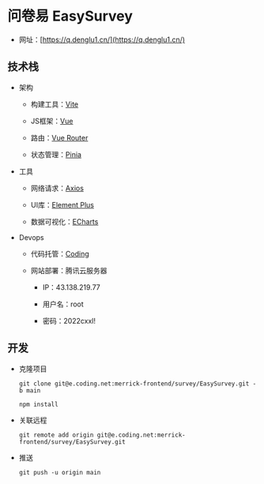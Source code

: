 
# 问卷易 EasySurvey

- 网址：[https://q.denglu1.cn/](https://q.denglu1.cn/)

## 技术栈

- 架构

    - 构建工具：[Vite](https://cn.vitejs.dev/)

    - JS框架：[Vue](https://cn.vuejs.org/)

    - 路由：[Vue Router](https://router.vuejs.org/zh/)

    - 状态管理：[Pinia](https://pinia.web3doc.top/)

- 工具

    - 网络请求：[Axios](https://www.axios-http.cn/)

    - UI库：[Element Plus](https://element-plus.gitee.io/zh-CN/)

    - 数据可视化：[ECharts](https://echarts.apache.org/zh/index.html)

- Devops

    - 代码托管：[Coding](https://coding.net/)

    - 网站部署：腾讯云服务器

        - IP：43.138.219.77

        - 用户名：root

        - 密码：2022cxxl!

## 开发

- 克隆项目

    `git clone git@e.coding.net:merrick-frontend/survey/EasySurvey.git -b main`

    `npm install`



- 关联远程

    `git remote add origin git@e.coding.net:merrick-frontend/survey/EasySurvey.git`

- 推送

    `git push -u origin main`
